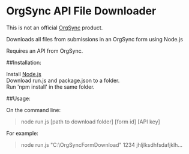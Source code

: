 OrgSync API File Downloader
===========================
This is not an official [OrgSync](http://www.orgsync.com) product.

Downloads all files from submissions in an OrgSync form using Node.js

Requires an API from OrgSync.

##Installation:

Install [Node.js](http://www.nodejs.org)  
Download run.js and package.json to a folder.  
Run 'npm install' in the same folder.  

##Usage:

On the command line:
>node run.js [path to download folder] [form id] [API key]

For example:  
>node run.js "C:\OrgSyncFormDownload" 1234 jhljlksdhfsdafjklh...  
